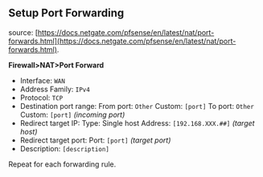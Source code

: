 ## Setup Port Forwarding

source: [https://docs.netgate.com/pfsense/en/latest/nat/port-forwards.html](https://docs.netgate.com/pfsense/en/latest/nat/port-forwards.html).  

**Firewall>NAT>Port Forward**
* Interface: ``WAN``
* Address Family: ``IPv4``
* Protocol: ``TCP``
* Destination port range: From port: ``Other`` Custom: ``[port]`` To port: ``Other`` Custom: ``[port]`` *(incoming port)*
* Redirect target IP: Type: Single host Address: ``[192.168.XXX.##]`` *(target host)*
* Redirect target port: Port: ``[port]`` *(target port)*
* Description: ``[description]``

Repeat for each forwarding rule.
